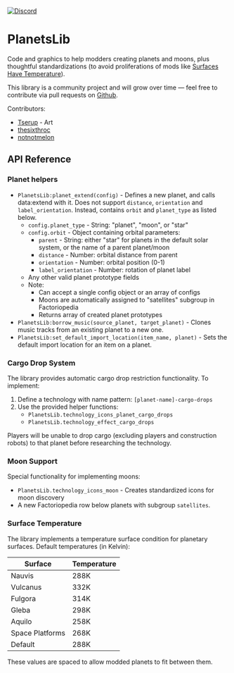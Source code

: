 [![Discord](https://img.shields.io/badge/Discord-7289DA?style=for-the-badge)](https://discord.gg/VuVhYUBbWE)

# PlanetsLib

Code and graphics to help modders creating planets and moons, plus thoughtful standardizations (to avoid proliferations of mods like [Surfaces Have Temperature](https://mods.factorio.com/mod/Surfaces-Have-Temperature)).

This library is a community project and will grow over time — feel free to contribute via pull requests on [Github](https://github.com/danielmartin0/PlanetsLib).

Contributors:

-   [Tserup](https://mods.factorio.com/user/Tserup) - Art
-   [thesixthroc](https://mods.factorio.com/user/thesixthroc)
-   [notnotmelon](https://mods.factorio.com/user/notnotmelon)

## API Reference

### Planet helpers

- `PlanetsLib:planet_extend(config)` - Defines a new planet, and calls data:extend with it. Does not support `distance`, `orientation` and `label_orientation`. Instead, contains `orbit` and `planet_type` as listed below.
    - `config.planet_type` - String: "planet", "moon", or "star"
    - `config.orbit` - Object containing orbital parameters:
        - `parent` - String: either "star" for planets in the default solar system, or the name of a parent planet/moon
        - `distance` - Number: orbital distance from parent
        - `orientation` - Number: orbital position (0-1)
        - `label_orientation` - Number: rotation of planet label
    - Any other valid planet prototype fields
    - Note:
        - Can accept a single config object or an array of configs
        - Moons are automatically assigned to "satellites" subgroup in Factoriopedia
        - Returns array of created planet prototypes
- `PlanetsLib:borrow_music(source_planet, target_planet)` - Clones music tracks from an existing planet to a new one.
- `PlanetsLib:set_default_import_location(item_name, planet)` - Sets the default import location for an item on a planet.

### Cargo Drop System

The library provides automatic cargo drop restriction functionality. To implement:

1. Define a technology with name pattern: `[planet-name]-cargo-drops`
2. Use the provided helper functions:
    - `PlanetsLib.technology_icons_planet_cargo_drops`
    - `PlanetsLib.technology_effect_cargo_drops`

Players will be unable to drop cargo (excluding players and construction robots) to that planet before researching the technology.

### Moon Support

Special functionality for implementing moons:

-   `PlanetsLib.technology_icons_moon` - Creates standardized icons for moon discovery
-   A new Factoriopedia row below planets with subgroup `satellites`.

### Surface Temperature

The library implements a temperature surface condition for planetary surfaces. Default temperatures (in Kelvin):

| Surface         | Temperature |
| --------------- | ----------- |
| Nauvis          | 288K        |
| Vulcanus        | 332K        |
| Fulgora         | 314K        |
| Gleba           | 298K        |
| Aquilo          | 258K        |
| Space Platforms | 268K        |
| Default         | 288K        |

These values are spaced to allow modded planets to fit between them.
